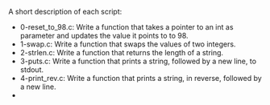 A short description of each script:
+ 0-reset_to_98.c: Write a function that takes a pointer to an int as parameter and updates the value it points to to 98.
+ 1-swap.c: Write a function that swaps the values of two integers.
+ 2-strlen.c: Write a function that returns the length of a string.
+ 3-puts.c: Write a function that prints a string, followed by a new line, to stdout.
+ 4-print_rev.c: Write a function that prints a string, in reverse, followed by a new line.
+
